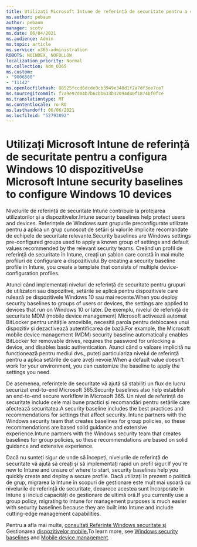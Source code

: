 ```yaml
---
title: Utilizați Microsoft Intune de referință de securitate pentru a configura Windows 10 dispozitive
ms.author: pebaum
author: pebaum
manager: scotv
ms.date: 06/04/2021
ms.audience: Admin
ms.topic: article
ms.service: o365-administration
ROBOTS: NOINDEX, NOFOLLOW
localization_priority: Normal
ms.collection: Adm_O365
ms.custom:
- "9006500"
- "11142"
ms.openlocfilehash: 88525fccd6dcde0cb3949e348d1f2a7df3ee7ce7
ms.sourcegitcommit: f7a9e97d04b7b6cbb633b32094d40f1874bf0fce
ms.translationtype: MT
ms.contentlocale: ro-RO
ms.lasthandoff: 06/06/2021
ms.locfileid: "52793892"
---
```

# <a name="use-microsoft-intune-security-baselines-to-configure-windows-10-devices"></a><span data-ttu-id="3d007-102">Utilizați Microsoft Intune de referință de securitate pentru a configura Windows 10 dispozitive</span><span class="sxs-lookup"><span data-stu-id="3d007-102">Use Microsoft Intune security baselines to configure Windows 10 devices</span></span>

<span data-ttu-id="3d007-103">Nivelurile de referință de securitate Intune contribuie la protejarea utilizatorilor și a dispozitivelor.</span><span class="sxs-lookup"><span data-stu-id="3d007-103">Intune security baselines help protect users and devices.</span></span> <span data-ttu-id="3d007-104">Referințele de Windows sunt grupurile preconfigurate utilizate pentru a aplica un grup cunoscut de setări și valorile implicite recomandate de echipele de securitate relevante.</span><span class="sxs-lookup"><span data-stu-id="3d007-104">Security baselines are Windows settings pre-configured groups used to apply a known group of settings and default values recommended by the relevant security teams.</span></span> <span data-ttu-id="3d007-105">Creând un profil de referință de securitate în Intune, creați un șablon care constă în mai multe profiluri de configurare a dispozitivului.</span><span class="sxs-lookup"><span data-stu-id="3d007-105">By creating a security baseline profile in Intune, you create a template that consists of multiple device-configuration profiles.</span></span>

<span data-ttu-id="3d007-106">Atunci când implementați niveluri de referință de securitate pentru grupuri de utilizatori sau dispozitive, setările se aplică pentru dispozitivele care rulează pe dispozitivele Windows 10 sau mai recente.</span><span class="sxs-lookup"><span data-stu-id="3d007-106">When you deploy security baselines to groups of users or devices, the settings are applied to devices that run on Windows 10 or later.</span></span> <span data-ttu-id="3d007-107">De exemplu, nivelul de referință de securitate MDM (mobile device management) Microsoft activează automat BitLocker pentru unitățile amovibile, necesită parola pentru deblocarea unui dispozitiv și dezactivează autentificarea de bază.</span><span class="sxs-lookup"><span data-stu-id="3d007-107">For example, the Microsoft mobile device management (MDM) security baseline automatically enables BitLocker for removable drives, requires the password for unlocking a device, and disables basic authentication.</span></span> <span data-ttu-id="3d007-108">Atunci când o valoare implicită nu funcționează pentru mediul dvs., puteți particulariza nivelul de referință pentru a aplica setările de care aveți nevoie.</span><span class="sxs-lookup"><span data-stu-id="3d007-108">When a default value doesn't work for your environment, you can customize the baseline to apply the settings you need.</span></span>

<span data-ttu-id="3d007-109">De asemenea, referințele de securitate vă ajută să stabiliți un flux de lucru securizat end-to-end Microsoft 365.</span><span class="sxs-lookup"><span data-stu-id="3d007-109">Security baselines also help establish an end-to-end secure workflow in Microsoft 365.</span></span> <span data-ttu-id="3d007-110">Un nivel de referință de securitate include cele mai bune practici și recomandări pentru setările care afectează securitatea.</span><span class="sxs-lookup"><span data-stu-id="3d007-110">A security baseline includes the best practices and recommendations for settings that affect security.</span></span> <span data-ttu-id="3d007-111">Intune partners with the Windows security team that creates baselines for group policies, so these recommendations are based solid guidance and extensive experience.</span><span class="sxs-lookup"><span data-stu-id="3d007-111">Intune partners with the Windows security team that creates baselines for group policies, so these recommendations are based on solid guidance and extensive experience.</span></span>

<span data-ttu-id="3d007-112">Dacă nu sunteți sigur de unde să începeți, nivelurile de referință de securitate vă ajută să creați și să implementați rapid un profil sigur.</span><span class="sxs-lookup"><span data-stu-id="3d007-112">If you're new to Intune and unsure of where to start, security baselines help you quickly create and deploy a secure profile.</span></span> <span data-ttu-id="3d007-113">Dacă utilizați în prezent o politică de grup, migrarea la Intune în scopuri de gestionare este mult mai ușoară cu nivelurile de referință de securitate, deoarece acestea sunt încorporate în Intune și includ capacități de gestionare de ultimă oră.</span><span class="sxs-lookup"><span data-stu-id="3d007-113">If you currently use a group policy, migrating to Intune for management purposes is much easier with security baselines because they are built into Intune and include cutting-edge management capabilities.</span></span>

<span data-ttu-id="3d007-114">Pentru a afla mai multe, [consultați Referințe Windows securitate și](/windows/security/threat-protection/windows-security-baselines) Gestionarea [dispozitivelor mobile.](/windows/client-management/mdm/)</span><span class="sxs-lookup"><span data-stu-id="3d007-114">To learn more, see [Windows security baselines](/windows/security/threat-protection/windows-security-baselines) and [Mobile device management](/windows/client-management/mdm/).</span></span>

